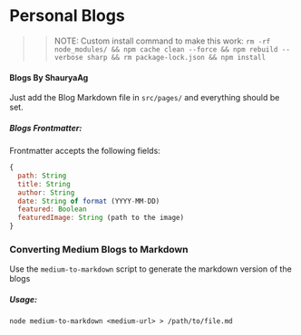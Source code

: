 # Personal Blogs

> > NOTE: Custom install command to make this work: `rm -rf node_modules/ && npm cache clean --force && npm rebuild --verbose sharp && rm package-lock.json && npm install`

#### Blogs By ShauryaAg

Just add the Blog Markdown file in `src/pages/` and everything should be set.

##### Blogs Frontmatter:

Frontmatter accepts the following fields:

```js
{
  path: String
  title: String
  author: String
  date: String of format (YYYY-MM-DD)
  featured: Boolean
  featuredImage: String (path to the image)
}
```

### Converting Medium Blogs to Markdown

Use the `medium-to-markdown` script to generate the markdown version of the blogs

##### Usage:

`node medium-to-markdown <medium-url> > /path/to/file.md`
